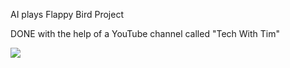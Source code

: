 AI plays Flappy Bird Project

DONE with the help of a YouTube channel called "Tech With Tim"

![](flappy.gif)
